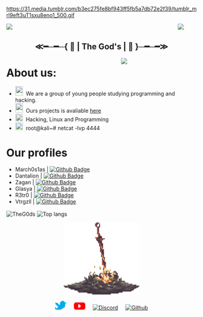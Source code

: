 <!--
▬▬▬▬▬▬▬▬▬▬▬▬▬▬▬▬▬▬▬▬▬▬▬▬▬▬▬▬▬▬▬▬▬▬▬▬▬▬▬▬▬▬▬▬
# ≪━─━─{ 🦉 | The God's | 🦉 }─━─━≫
▬▬▬▬▬▬▬▬▬▬▬▬▬▬▬▬▬▬▬▬▬▬▬▬▬▬▬▬▬▬▬▬▬▬▬▬▬▬▬▬▬▬▬▬
## 🤔 | What are we?
### ► A group of young people studying programming and hacking.
▬▬▬▬▬▬▬▬▬▬▬▬▬▬▬▬▬▬▬▬▬▬▬▬▬▬▬▬▬▬▬▬▬▬▬▬▬▬▬▬▬▬▬▬
## 🧑‍💻 | Who we are?
### ► March0s1as | [![Github Badge](https://img.shields.io/badge/-Github-000?style=flat-square&logo=Github&logoColor=white&link=https://github.com/march0s1as/)](https://github.com/march0s1as/)
### ► Dantalion | [![Github Badge](https://img.shields.io/badge/-Github-000?style=flat-square&logo=Github&logoColor=white&link=https://github.com/Slayyer-Dev)](https://github.com/Slayyer-Dev)
### ► Zagan | [![Github Badge](https://img.shields.io/badge/-Github-000?style=flat-square&logo=Github&logoColor=white&link=https://github.com/zy0x157)](https://github.com/zy0x157)
### ► Glasya | [![Github Badge](https://img.shields.io/badge/-Github-000?style=flat-square&logo=Github&logoColor=white&link=https://github.com/Gl4sya/)](https://github.com/Gl4sya/)
▬▬▬▬▬▬▬▬▬▬▬▬▬▬▬▬▬▬▬▬▬▬▬▬▬▬▬▬▬▬▬▬▬▬▬▬▬▬▬▬▬▬▬▬
![Alt Text](https://media.discordapp.net/attachments/381930632730640385/792512773057282088/VAPORGRAM1601110817029.gif)
-->
https://31.media.tumblr.com/b3ec275fe8bf943ff5fb5a7db72e2f39/tumblr_mrl9eft3uT1sxu8eno1_500.gif
<p align="left">
  <img src="https://31.media.tumblr.com/b3ec275fe8bf943ff5fb5a7db72e2f39/tumblr_mrl9eft3uT1sxu8eno1_500.gif" width="50px"> 
  <img align="right" src="https://static.tumblr.com/0699f4abac93fe1171519d0f61b60a0e/wmbxedu/JE3n28fyi/tumblr_static_tumblr_static_owl1.gif" width="50px"> 
</p>

<h2 align="center">≪━─━─{ 🦉 | The God's | 🦉 }─━─━≫</h2>

<img align='right' src='https://media.giphy.com/media/lnyTxlW69yhGNaHcwr/giphy.gif' width='200"'>

# About us:
- <img src="http://bestanimations.com/Animals/Mammals/Cats/cats/cute-kitty-animated-gif-51.gif" width="20" height="25">&nbsp;&nbsp;We are a group of young people studying programming and hacking.
- <img src="https://media.giphy.com/media/CN8RJQ9PWBk5y/giphy.gif" width="20" height="25">&nbsp;&nbsp;Ours projects is avaliable [here](https://github.com/TheG0ds/)
- <img src="http://static.tumblr.com/df9d542bafc79acb5da56244ff58e4ea/dyb7ptk/plloy3ebg/tumblr_static_2eb7rsfw5728kc80w08og080.gif" width="20" height="20">&nbsp;&nbsp;Hacking, Linux and Programming
- <img src="https://omgfoss.com/wp-content/uploads/2019/02/linux.gif" width="20" height="20">&nbsp;&nbsp;root@kali~# netcat -lvp 4444

# Our profiles
- March0s1as | [![Github Badge](https://img.shields.io/badge/-Github-000?style=flat-square&logo=Github&logoColor=white&link=https://github.com/march0s1as/)](https://github.com/march0s1as/)
- Dantalion | [![Github Badge](https://img.shields.io/badge/-Github-000?style=flat-square&logo=Github&logoColor=white&link=https://github.com/Dantalion-Dev)](https://github.com/Slayyer-Dev)
- Zagan | [![Github Badge](https://img.shields.io/badge/-Github-000?style=flat-square&logo=Github&logoColor=white&link=https://github.com/zy0x157)](https://github.com/zy0x157)
- Glasya | [![Github Badge](https://img.shields.io/badge/-Github-000?style=flat-square&logo=Github&logoColor=white&link=https://github.com/Gl4sya/)](https://github.com/Gl4sya/)
- R3tr0 | [![Github Badge](https://img.shields.io/badge/-Github-000?style=flat-square&logo=Github&logoColor=white&link=https://github.com/R3tr074/)](https://github.com/R3tr074/)
- Vtrgzll | [![Github Badge](https://img.shields.io/badge/-Github-000?style=flat-square&logo=Github&logoColor=white&link=https://github.com/victorlpgazolli/)](https://github.com/victorlpgazolli/)
&nbsp; &nbsp;

<img align="center" src="https://github-readme-stats.vercel.app/api?username=Dantalion-dev&show_icons=true&title_color=fff&icon_color=00d9ff&text_color=c9d1d9&bg_color=161b22" alt="TheG0ds"/>

<img align="center" src="https://github-readme-stats.vercel.app/api/top-langs/?username=TheG0ds&layout=compact&show_icons=true&title_color=fff&icon_color=fff&text_color=c9d1d9&bg_color=161b22" alt="Top langs" />
&nbsp; &nbsp;
<p align="center">
  <img src="https://raw.githubusercontent.com/TanZng/TanZng/master/assets/bonefire.gif" width="200"/>
</p>

<p align="center">
  <a rel="nofollow noopener noreferrer" target="_blank" href="https://twitter.com/dantaliondev">
  <img src="https://raw.githubusercontent.com/TanZng/TanZng/master/assets/twitter.png" width="30px" alt="Twitter"></a>
  &nbsp; &nbsp;
  <a rel="nofollow noopener noreferrer" target="_blank" href="https://www.youtube.com/channel/UCret_G0WHRBQYG5MesldNjw">
  <img src="https://raw.githubusercontent.com/TanZng/TanZng/master/assets/youtube.png" width="30px" alt="YouTube"></a>
  &nbsp; &nbsp;
  <a rel="nofollow noopener noreferrer" target="_blank" href="https://discord.gg/v5d3PZ9">
  <img src="https://orig00.deviantart.net/da8e/f/2017/113/2/0/discord_pixel_icon_by_grizz5-db6w18c.png" width="25px" alt="Discord"></a>
  &nbsp; &nbsp;
  <a rel="nofollow noopener noreferrer" target="_blank" href="https://github.com/Dantalion-dev">
  <img src="https://avatars0.githubusercontent.com/u/57802372?s=400&v=4" width="30px" alt="Github"></a>
</p> 

